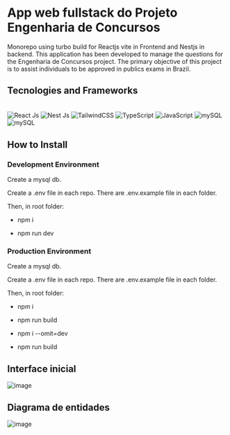 # App web fullstack do Projeto Engenharia de Concursos
Monorepo using turbo build for Reactjs vite in Frontend and Nestjs in backend.
This application has been developed to manage the questions for the Engenharia de Concursos project. The primary objective of this project is to assist individuals to be approved in publics exams in Brazil.

## Tecnologies and Frameworks
<div style="display: inline_block"><br/>
  <img align="center" alt="React Js" src="https://img.shields.io/badge/react-%2320232a.svg?style=for-the-badge&logo=react&logoColor=%2361DAFB"/>
  <img align="center" alt="Nest Js" src="https://img.shields.io/badge/nestjs-%23E0234E.svg?style=for-the-badge&logo=nestjs&logoColor=white"/>
  <img align="center" alt="TailwindCSS" src="https://img.shields.io/badge/tailwindcss-%2338B2AC.svg?style=for-the-badge&logo=tailwind-css&logoColor=white"/>
  <img align="center" alt="TypeScript" src="https://img.shields.io/badge/TypeScript-007ACC?style=for-the-badge&logo=typescript&logoColor=white"/>
  <img align="center" alt="JavaScript" src="https://img.shields.io/badge/JavaScript-F7DF1E?style=for-the-badge&logo=javascript&logoColor=black"/>
  <img align="center" alt="mySQL" src="https://img.shields.io/badge/MySQL-00000F?style=for-the-badge&logo=mysql&logoColor=white"/>
  <img align="center" alt="mySQL" src="https://img.shields.io/badge/docker-%230db7ed.svg?style=for-the-badge&logo=docker&logoColor=white"/>
</div>

## How to Install

### Development Environment

Create a mysql db.

Create a .env file in each repo. There are .env.example file in each folder.

Then, in root folder:
- npm i

- npm run dev

### Production Environment

Create a mysql db.

Create a .env file in each repo. There are .env.example file in each folder.

Then, in root folder:
- npm i

- npm run build

- npm i --omit=dev

- npm run build

## Interface inicial

![image](https://github.com/engRenanTorres/engconcfullstack/assets/85042807/d5eaa463-74df-4ec4-afc4-847a6bb94051)


## Diagrama de entidades

![image](https://github.com/engRenanTorres/engconcfullstack/assets/85042807/b9cb3a0f-f1db-4ef9-bc54-a9f99aadb590)

